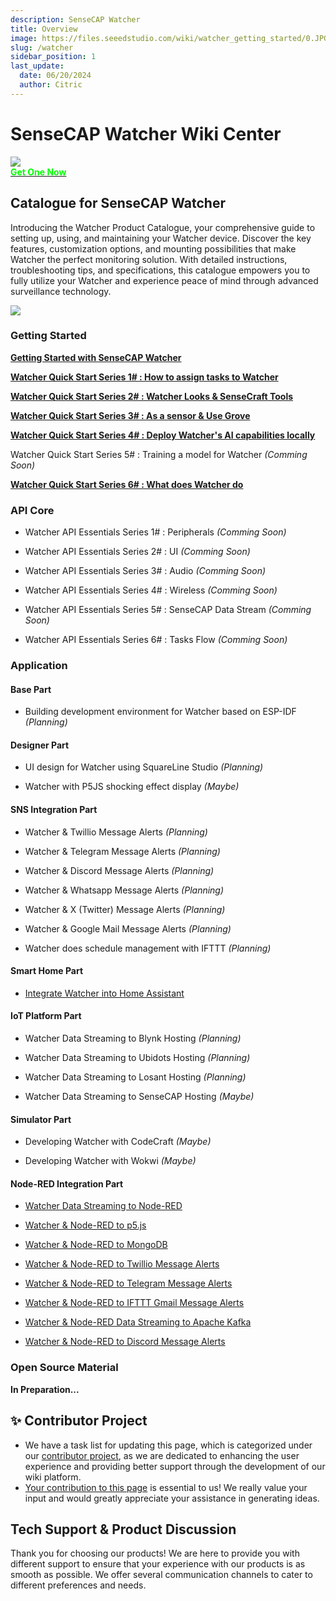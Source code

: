 ```yaml
---
description: SenseCAP Watcher
title: Overview
image: https://files.seeedstudio.com/wiki/watcher_getting_started/0.JPG
slug: /watcher
sidebar_position: 1
last_update:
  date: 06/20/2024
  author: Citric
---
```


# SenseCAP Watcher Wiki Center

<div style={{textAlign:'center'}}><img src="https://files.seeedstudio.com/wiki/watcher_getting_started/watcherKS.png" style={{width:1000, height:'auto'}}/></div>

<div class="get_one_now_container" style={{textAlign: 'center'}}>
    <a class="get_one_now_item" href="https://www.kickstarter.com/projects/seeed/sensecap-watcher-open-source-ai-assistant-for-smarter-spaces?ref=aulzfo">
            <strong><span><font color={'FFFFFF'} size={"4"}> Get One Now</font></span></strong>
    </a>
</div>

## Catalogue for SenseCAP Watcher

Introducing the Watcher Product Catalogue, your comprehensive guide to setting up, using, and maintaining your Watcher device. Discover the key features, customization options, and mounting possibilities that make Watcher the perfect monitoring solution. With detailed instructions, troubleshooting tips, and specifications, this catalogue empowers you to fully utilize your Watcher and experience peace of mind through advanced surveillance technology.

<div style={{textAlign:'center'}}><img src="https://files.seeedstudio.com/wiki/watcher_getting_started/Infrastructure.png" style={{width:1000, height:'auto'}}/></div>

### Getting Started

**[Getting Started with SenseCAP Watcher](https://wiki.seeedstudio.com/getting_started_with_watcher/)**

**[Watcher Quick Start Series 1# : How to assign tasks to Watcher](https://wiki.seeedstudio.com/getting_started_with_watcher_task/)**

**[Watcher Quick Start Series 2# : Watcher Looks & SenseCraft Tools](https://wiki.seeedstudio.com/getting_started_with_watcher_look_tool)**

**[Watcher Quick Start Series 3# : As a sensor & Use Grove](https://wiki.seeedstudio.com/watcher_as_grove)**

**[Watcher Quick Start Series 4# : Deploy Watcher's AI capabilities locally](https://wiki.seeedstudio.com/watcher_local_deploy)**

Watcher Quick Start Series 5# : Training a model for Watcher *(Comming Soon)*

**[Watcher Quick Start Series 6# : What does Watcher do](https://wiki.seeedstudio.com/what_does_watcher_do)**

### API Core

- Watcher API Essentials Series 1# : Peripherals *(Comming Soon)*

- Watcher API Essentials Series 2# : UI *(Comming Soon)*

- Watcher API Essentials Series 3# : Audio *(Comming Soon)*

- Watcher API Essentials Series 4# : Wireless *(Comming Soon)*

- Watcher API Essentials Series 5# : SenseCAP Data Stream *(Comming Soon)*

- Watcher API Essentials Series 6# : Tasks Flow *(Comming Soon)*

### Application


#### Base Part

- Building development environment for Watcher based on ESP-IDF *(Planning)*

#### Designer Part

- UI design for Watcher using SquareLine Studio *(Planning)*

- Watcher with P5JS shocking effect display *(Maybe)*

#### SNS Integration Part

- Watcher & Twillio Message Alerts *(Planning)*

- Watcher & Telegram Message Alerts *(Planning)*

- Watcher & Discord Message Alerts *(Planning)*

- Watcher & Whatsapp Message Alerts *(Planning)*

- Watcher & X (Twitter) Message Alerts *(Planning)*

- Watcher & Google Mail Message Alerts *(Planning)*

- Watcher does schedule management with IFTTT *(Planning)*

#### Smart Home Part

- [Integrate Watcher into Home Assistant](https://wiki.seeedstudio.com/watcher_integrate_ha)

#### IoT Platform Part

- Watcher Data Streaming to Blynk Hosting *(Planning)*

- Watcher Data Streaming to Ubidots Hosting *(Planning)*

- Watcher Data Streaming to Losant Hosting *(Planning)*

- Watcher Data Streaming to SenseCAP Hosting *(Maybe)*

#### Simulator Part

- Developing Watcher with CodeCraft *(Maybe)*

- Developing Watcher with Wokwi *(Maybe)*

#### Node-RED Integration Part

- [Watcher Data Streaming to Node-RED](https://wiki.seeedstudio.com/watcher_node_red/)

- [Watcher & Node-RED to p5.js](https://wiki.seeedstudio.com/watcher_node_red_to_p5js)

- [Watcher & Node-RED to MongoDB](https://wiki.seeedstudio.com/watcher_node_red_to_mongodb)

- [Watcher & Node-RED to Twillio Message Alerts](https://wiki.seeedstudio.com/watcher_node_red_to_twilio/)

- [Watcher & Node-RED to Telegram Message Alerts](https://wiki.seeedstudio.com/watcher_node_red_to_telegram/)

- [Watcher & Node-RED to IFTTT Gmail Message Alerts](https://wiki.seeedstudio.com/watcher_node_red_to_ifttt/)

- [Watcher & Node-RED Data Streaming to Apache Kafka](https://wiki.seeedstudio.com/watcher_node_red_to_kafka/)

- [Watcher & Node-RED to Discord Message Alerts](https://wiki.seeedstudio.com/watcher_node_red_to_discord)

### Open Source Material


**In Preparation...**



## ✨ Contributor Project

- We have a task list for updating this page, which is categorized under our [contributor project](https://github.com/orgs/Seeed-Studio/projects/6/views/1?pane=issue&itemId=30957479), as we are dedicated to enhancing the user experience and providing better support through the development of our wiki platform.
- [Your contribution to this page](https://github.com/orgs/Seeed-Studio/projects/6/views/1?pane=issue&itemId=33962909) is essential to us! We really value your input and would greatly appreciate your assistance in generating ideas.

## Tech Support & Product Discussion

Thank you for choosing our products! We are here to provide you with different support to ensure that your experience with our products is as smooth as possible. We offer several communication channels to cater to different preferences and needs.

<div class="table-center">
  <div class="button_tech_support_container">
  <a href="https://forum.seeedstudio.com/" class="button_forum"></a> 
  <a href="https://www.seeedstudio.com/contacts" class="button_email"></a>
  </div>

  <div class="button_tech_support_container">
  <a href="https://discord.gg/eWkprNDMU7" class="button_discord"></a> 
  <a href="https://github.com/Seeed-Studio/wiki-documents/discussions/69" class="button_discussion"></a>
  </div>
</div>
